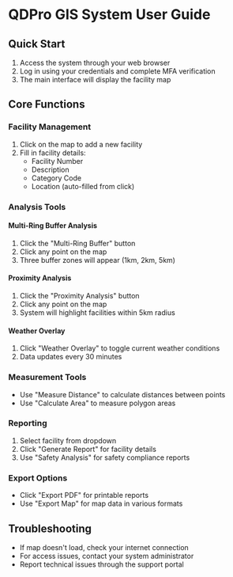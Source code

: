 
# QDPro GIS System User Guide

## Quick Start
1. Access the system through your web browser
2. Log in using your credentials and complete MFA verification
3. The main interface will display the facility map

## Core Functions

### Facility Management
1. Click on the map to add a new facility
2. Fill in facility details:
   - Facility Number
   - Description
   - Category Code
   - Location (auto-filled from click)

### Analysis Tools

#### Multi-Ring Buffer Analysis
1. Click the "Multi-Ring Buffer" button
2. Click any point on the map
3. Three buffer zones will appear (1km, 2km, 5km)

#### Proximity Analysis
1. Click the "Proximity Analysis" button
2. Click any point on the map
3. System will highlight facilities within 5km radius

#### Weather Overlay
1. Click "Weather Overlay" to toggle current weather conditions
2. Data updates every 30 minutes

### Measurement Tools
- Use "Measure Distance" to calculate distances between points
- Use "Calculate Area" to measure polygon areas

### Reporting
1. Select facility from dropdown
2. Click "Generate Report" for facility details
3. Use "Safety Analysis" for safety compliance reports

### Export Options
- Click "Export PDF" for printable reports
- Use "Export Map" for map data in various formats

## Troubleshooting
- If map doesn't load, check your internet connection
- For access issues, contact your system administrator
- Report technical issues through the support portal
